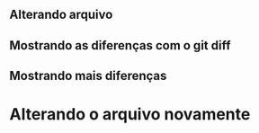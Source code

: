 ## Alterando arquivo
## Mostrando as diferenças com o git diff
## Mostrando mais diferenças
<h1> Alterando o arquivo novamente</h1>
